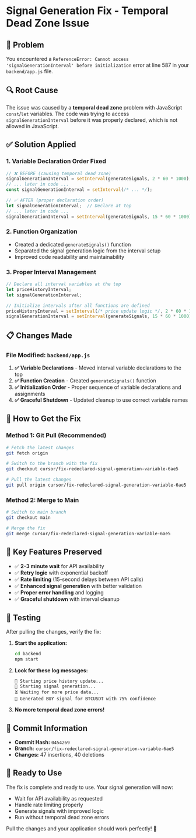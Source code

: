 # Signal Generation Fix - Temporal Dead Zone Issue

## 🐛 **Problem**
You encountered a `ReferenceError: Cannot access 'signalGenerationInterval' before initialization` error at line 587 in your `backend/app.js` file.

## 🔍 **Root Cause**
The issue was caused by a **temporal dead zone** problem with JavaScript `const`/`let` variables. The code was trying to access `signalGenerationInterval` before it was properly declared, which is not allowed in JavaScript.

## ✅ **Solution Applied**

### 1. **Variable Declaration Order Fixed**
```javascript
// ❌ BEFORE (causing temporal dead zone)
signalGenerationInterval = setInterval(generateSignals, 2 * 60 * 1000);
// ... later in code ...
const signalGenerationInterval = setInterval(/* ... */);

// ✅ AFTER (proper declaration order)
let signalGenerationInterval;  // Declare at top
// ... later in code ...
signalGenerationInterval = setInterval(generateSignals, 15 * 60 * 1000);
```

### 2. **Function Organization**
- Created a dedicated `generateSignals()` function
- Separated the signal generation logic from the interval setup
- Improved code readability and maintainability

### 3. **Proper Interval Management**
```javascript
// Declare all interval variables at the top
let priceHistoryInterval;
let signalGenerationInterval;

// Initialize intervals after all functions are defined
priceHistoryInterval = setInterval(/* price update logic */, 2 * 60 * 1000);
signalGenerationInterval = setInterval(generateSignals, 15 * 60 * 1000);
```

## 📋 **Changes Made**

### **File Modified:** `backend/app.js`

1. **✅ Variable Declarations** - Moved interval variable declarations to the top
2. **✅ Function Creation** - Created `generateSignals()` function
3. **✅ Initialization Order** - Proper sequence of variable declarations and assignments
4. **✅ Graceful Shutdown** - Updated cleanup to use correct variable names

## 🔄 **How to Get the Fix**

### **Method 1: Git Pull (Recommended)**
```bash
# Fetch the latest changes
git fetch origin

# Switch to the branch with the fix
git checkout cursor/fix-redeclared-signal-generation-variable-6ae5

# Pull the latest changes
git pull origin cursor/fix-redeclared-signal-generation-variable-6ae5
```

### **Method 2: Merge to Main**
```bash
# Switch to main branch
git checkout main

# Merge the fix
git merge cursor/fix-redeclared-signal-generation-variable-6ae5
```

## 🎯 **Key Features Preserved**

- ✅ **2-3 minute wait** for API availability
- ✅ **Retry logic** with exponential backoff
- ✅ **Rate limiting** (15-second delays between API calls)
- ✅ **Enhanced signal generation** with better validation
- ✅ **Proper error handling** and logging
- ✅ **Graceful shutdown** with interval cleanup

## 🧪 **Testing**

After pulling the changes, verify the fix:

1. **Start the application:**
   ```bash
   cd backend
   npm start
   ```

2. **Look for these log messages:**
   ```
   🔄 Starting price history update...
   🤖 Starting signal generation...
   ⏳ Waiting for more price data...
   🎯 Generated BUY signal for BTCUSDT with 75% confidence
   ```

3. **No more temporal dead zone errors!**

## 📝 **Commit Information**

- **Commit Hash:** `0454269`
- **Branch:** `cursor/fix-redeclared-signal-generation-variable-6ae5`
- **Changes:** 47 insertions, 40 deletions

## 🚀 **Ready to Use**

The fix is complete and ready to use. Your signal generation will now:
- Wait for API availability as requested
- Handle rate limiting properly
- Generate signals with improved logic
- Run without temporal dead zone errors

Pull the changes and your application should work perfectly! 🎉